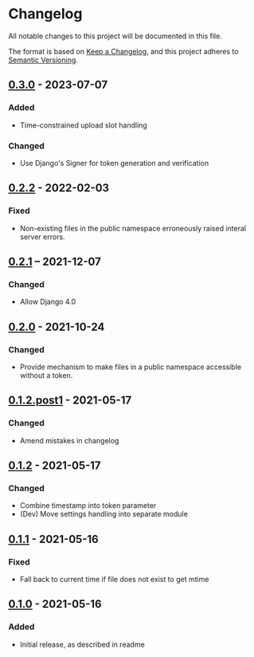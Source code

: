 # Changelog
All notable changes to this project will be documented in this file.

The format is based on [Keep a Changelog](https://keepachangelog.com/en/1.0.0/),
and this project adheres to [Semantic Versioning](https://semver.org/spec/v2.0.0.html).

## [0.3.0] - 2023-07-07
### Added
- Time-constrained upload slot handling

### Changed
- Use Django's Signer for token generation and verification

## [0.2.2] - 2022-02-03
### Fixed
- Non-existing files in the public namespace erroneously raised interal server errors.

## [0.2.1] – 2021-12-07
### Changed
- Allow Django 4.0

## [0.2.0] - 2021-10-24
### Changed
- Provide mechanism to make files in a public namespace accessible without a token.

## [0.1.2.post1] - 2021-05-17
### Changed
- Amend mistakes in changelog

## [0.1.2] - 2021-05-17
### Changed
- Combine timestamp into token parameter
- (Dev) Move settings handling into separate module

## [0.1.1] - 2021-05-16
### Fixed
- Fall back to current time if file does not exist to get mtime

## [0.1.0] - 2021-05-16
### Added
- Initial release, as described in readme

[Unreleased]: https://edugit.org/AlekSIS/libs/django-titofisto/-/tree/master
[0.1.0]: https://edugit.org/AlekSIS/libs/django-titofisto/-/tags/0.1.0
[0.1.1]: https://edugit.org/AlekSIS/libs/django-titofisto/-/tags/0.1.1
[0.1.2]: https://edugit.org/AlekSIS/libs/django-titofisto/-/tags/0.1.2
[0.1.2.post1]: https://edugit.org/AlekSIS/libs/django-titofisto/-/tags/0.1.2.post1
[0.2.0]: https://edugit.org/AlekSIS/libs/django-titofisto/-/tags/0.2.0
[0.2.1]: https://edugit.org/AlekSIS/libs/django-titofisto/-/tags/0.2.1
[0.2.2]: https://edugit.org/AlekSIS/libs/django-titofisto/-/tags/0.2.2
[0.3.0]: https://edugit.org/AlekSIS/libs/django-titofisto/-/tags/0.3.0
